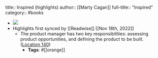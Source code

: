 title:: Inspired (highlights)
author:: [[Marty Cagan]]
full-title:: "Inspired"
category:: #books

- ![](https://images-na.ssl-images-amazon.com/images/I/41iRRYgWxYL._SL200_.jpg)
- Highlights first synced by [[Readwise]] [[Nov 18th, 2022]]
	- The product manager has two key responsibilities: assessing product opportunities, and defining the product to be built. ([Location 140](https://readwise.io/to_kindle?action=open&asin=B001AQ95UY&location=140))
		- **Tags**: #[[orange]]